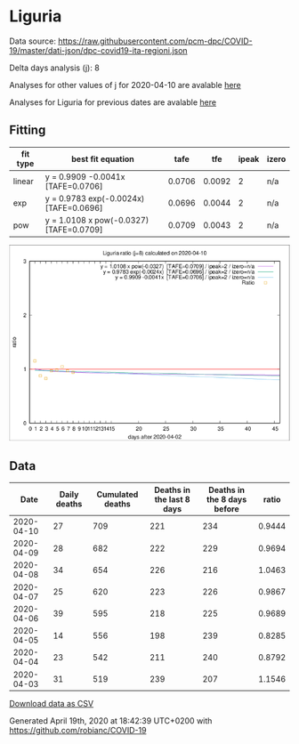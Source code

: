 # Liguria

Data source: https://raw.githubusercontent.com/pcm-dpc/COVID-19/master/dati-json/dpc-covid19-ita-regioni.json

Delta days analysis (j): 8

Analyses for other values of j for 2020-04-10 are avalable [here](../2020-04-10/README.md)

Analyses for Liguria for previous dates are avalable [here](../README.md)

## Fitting 
|fit type|best fit equation|tafe|tfe|ipeak|izero|
|-------|-----|--------|------|---|---|
|linear|y = 0.9909 -0.0041x  [TAFE=0.0706]|0.0706|0.0092|2|n/a|
|exp|y = 0.9783 exp(-0.0024x)  [TAFE=0.0696]|0.0696|0.0044|2|n/a|
|pow|y = 1.0108 x pow(-0.0327)  [TAFE=0.0709]|0.0709|0.0043|2|n/a|

![Plot](COVID-19_liguria_j8_2020-04-10.png)

## Data
|Date|Daily deaths|Cumulated deaths|Deaths in the last 8 days|Deaths in the 8 days before|ratio|
|----|----------|-----------|-------|--------------------|-----|
|2020-04-10|27|709|221|234|0.9444|
|2020-04-09|28|682|222|229|0.9694|
|2020-04-08|34|654|226|216|1.0463|
|2020-04-07|25|620|223|226|0.9867|
|2020-04-06|39|595|218|225|0.9689|
|2020-04-05|14|556|198|239|0.8285|
|2020-04-04|23|542|211|240|0.8792|
|2020-04-03|31|519|239|207|1.1546|

[Download data as CSV](COVID-19_liguria_j8_2020-04-10.csv)

Generated April 19th, 2020 at 18:42:39 UTC+0200 with https://github.com/robianc/COVID-19
